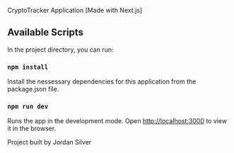 CryptoTracker Application [Made with Next.js]
## Available Scripts

In the project directory, you can run:

### `npm install`

Install the nessessary dependencies for this application from the package.json file.

### `npm run dev`

Runs the app in the development mode.
Open [http://localhost:3000](http://localhost:3000) to view it in the browser.


Project built by Jordan Silver

